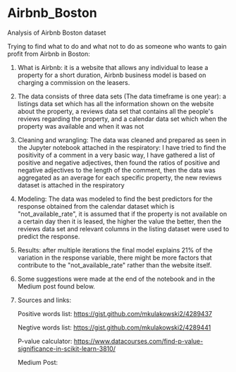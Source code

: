 # Airbnb_Boston
Analysis of Airbnb Boston dataset

Trying to find what to do and what not to do as someone who wants to gain profit from Airbnb in Boston:

1) What is Airbnb: it is a website that allows any individual to lease a property for a short duration, Airbnb business model is based on charging a commission on the leasers.

2) The data consists of three data sets (The data timeframe is one year): a listings data set which has all the information shown on the website about the property, a reviews data set that contains all the people's reviews regarding the property, and a calendar data set which when the property was available and when it was not

3) Cleaning and wrangling: The data was cleaned and prepared as seen in the Jupyter notebook attached in the respiratory: I have tried to find the positivity of a comment in a very basic way, I have gathered a list of positive and negative adjectives, then found the ratios of positive and negative adjectives to the length of the comment, then the data was aggregated as an average for each specific property, the new reviews dataset is attached in the respiratory

4) Modeling: The data was modeled to find the best predictors for the response obtained from the calendar dataset which is "not_available_rate", it is assumed that if the property is not available on a certain day then it is leased, the higher the value the better, then the reviews data set and relevant columns in the listing dataset were used to predict the response.

5) Results: after multiple iterations the final model explains 21% of the variation in the response variable, there might be more factors that contribute to the "not_available_rate" rather than the website itself.

6) Some suggestions were made at the end of the notebook and in the Medium post found below.

7) Sources and links:

   Positive words list: https://gist.github.com/mkulakowski2/4289437
   
   Negtive words list: https://gist.github.com/mkulakowski2/4289441
   
   P-value calculator: https://www.datacourses.com/find-p-value-significance-in-scikit-learn-3810/
   
   Medium Post: 
